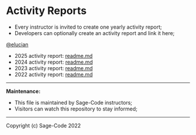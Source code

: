 # Activity Reports

* Every instructor is invited to create one yearly activity report;
* Developers can optionally create an activity report and link it here;

 [@elucian](https://github.com/elucian) 

* 2025 activity report: [readme.md](./elucian/2025.md)  
* 2024 activity report: [readme.md](./elucian/2024.md) 
* 2023 activity report: [readme.md](./elucian/2023.md)
* 2022 activity report: [readme.md](./elucian/2022.MD)

---

**Maintenance:** 

* This file is maintained by Sage-Code instructors;
* Visitors can watch this repository to stay informed;

---

Copyright (c) Sage-Code 2022
